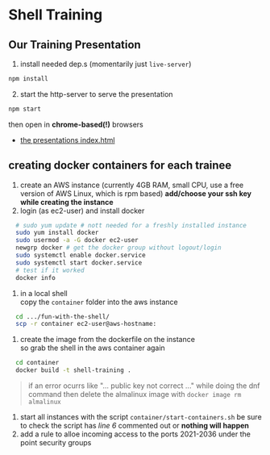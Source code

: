 # Shell Training

## Our Training Presentation

1. install needed dep.s (momentarily just `live-server`)
  ```bash
  npm install
  ```

2. start the http-server to serve the presentation
  ```bash
  npm start
  ```

then open in **chrome-based(!)** browsers

- [the presentations index.html](http://localhost:8088/)

## creating docker containers for each trainee

1. create an AWS instance (currently 4GB RAM, small CPU, use a free version of AWS Linux, which is rpm based)
  **add/choose your ssh key while creating the instance**
1. login (as ec2-user) and install docker
  ```bash
    # sudo yum update # nott needed for a freshly installed instance
    sudo yum install docker
    sudo usermod -a -G docker ec2-user
    newgrp docker # get the docker group without logout/login
    sudo systemctl enable docker.service
    sudo systemctl start docker.service
    # test if it worked
    docker info
  ```
1. in a local shell<br/>
  copy the `container` folder into the aws instance
  ```bash
    cd .../fun-with-the-shell/
    scp -r container ec2-user@aws-hostname:
  ```
1. create the image from the dockerfile on the instance<br/>
  so grab the shell in the aws container again
  ```bash
    cd container
    docker build -t shell-training .
  ```
  > if an error ocurrs like "... public key not correct ..." while doing the dnf command
  > then delete the almalinux image with `docker image rm almalinux`
1. start all instances with the script `container/start-containers.sh`
  be sure to check the script has _line 6_ commented out or **nothing will happen**
1. add a rule to alloe incoming access to the ports 2021-2036 under the point security groups